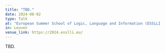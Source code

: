 ```yaml
---
title: "TBD."
date: 2024-08-02
type: Talk
at: "European Summer School of Logic, Language and Information (ESSLLI 2024)"
in: Leuven
venue_link: https://2024.esslli.eu/
---
```


TBD.